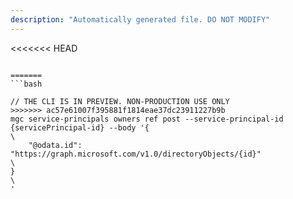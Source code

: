 ```yaml
---
description: "Automatically generated file. DO NOT MODIFY"
---
```


<<<<<<< HEAD
```cli

=======
```bash

// THE CLI IS IN PREVIEW. NON-PRODUCTION USE ONLY
>>>>>>> ac57e61007f395881f1814eae37dc23911227b9b
mgc service-principals owners ref post --service-principal-id {servicePrincipal-id} --body '{\
    "@odata.id": "https://graph.microsoft.com/v1.0/directoryObjects/{id}"\
}\
'

```